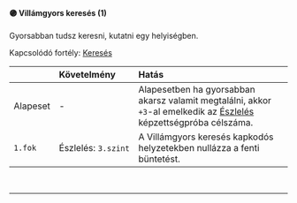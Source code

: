 #### 🟣 Villámgyors keresés (1)

Gyorsabban tudsz keresni, kutatni egy helyiségben.

Kapcsolódó fortély: [Keresés](kereses_nyomolvasas.md)

|          | Követelmény              | Hatás                                                                                                                                             |
| :------- | :----------------------- | :------------------------------------------------------------------------------------------------------------------------------------------------ |
| Alapeset | -                        | Alapesetben ha gyorsabban akarsz valamit megtalálni, akkor `+3`-al emelkedik az [Észlelés](../kepzettsegek/eszleles.md) képzettségpróba célszáma. |
| `1.fok`  | Észlelés:&nbsp;`3.szint` | A Villámgyors keresés kapkodós helyzetekben nullázza a fenti büntetést.                                                                           |

<br />

---
